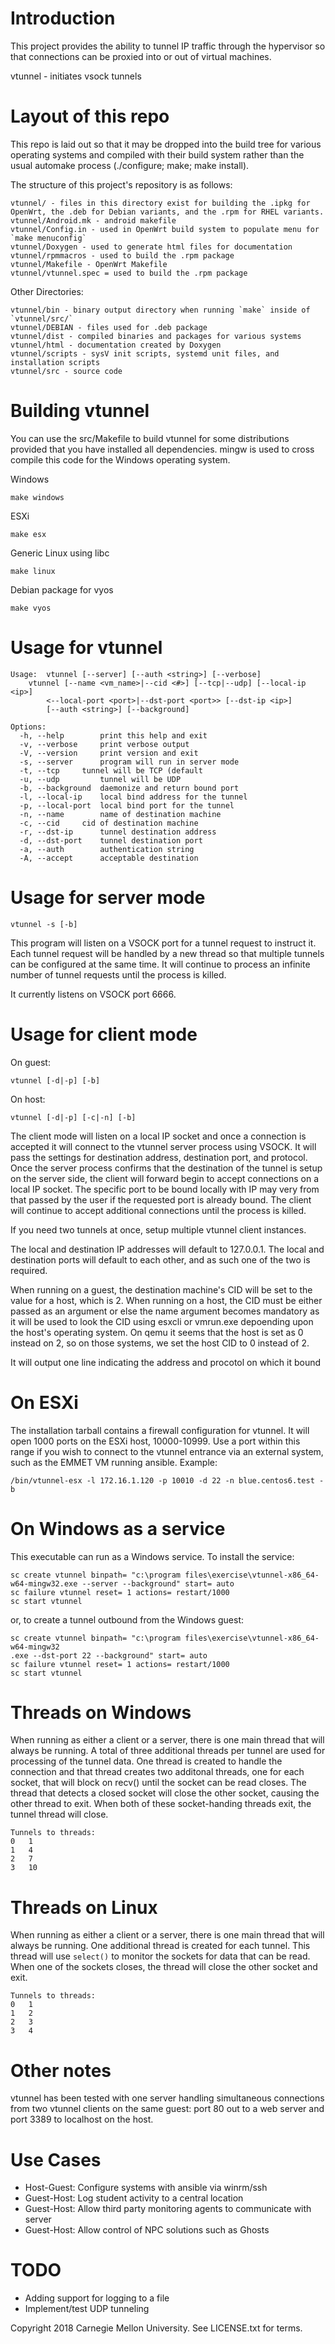 # Introduction
This project provides the ability to tunnel IP traffic through the hypervisor
so that connections can be proxied into or out of virtual machines.

vtunnel - initiates vsock tunnels

# Layout of this repo
This repo is laid out so that it may be dropped into the build tree for various
operating systems and compiled with their build system rather than the usual
automake process (./configure; make; make install).

The structure of this project's repository is as follows:
```
vtunnel/ - files in this directory exist for building the .ipkg for OpenWrt, the .deb for Debian variants, and the .rpm for RHEL variants.
vtunnel/Android.mk - android makefile
vtunnel/Config.in - used in OpenWrt build system to populate menu for `make menuconfig`
vtunnel/Doxygen - used to generate html files for documentation
vtunnel/rpmmacros - used to build the .rpm package
vtunnel/Makefile - OpenWrt Makefile
vtunnel/vtunnel.spec = used to build the .rpm package
```

Other Directories:
```
vtunnel/bin - binary output directory when running `make` inside of `vtunnel/src/`
vtunnel/DEBIAN - files used for .deb package
vtunnel/dist - compiled binaries and packages for various systems
vtunnel/html - documentation created by Doxygen
vtunnel/scripts - sysV init scripts, systemd unit files, and installation scripts
vtunnel/src - source code
```

# Building vtunnel
You can use the src/Makefile to build vtunnel for some distributions provided
that you have installed all dependencies. mingw is used to cross compile this
code for the Windows operating system.

Windows
```
make windows
```

ESXi
```
make esx
```

Generic Linux using libc
```
make linux
```

Debian package for vyos
```
make vyos
```


# Usage for vtunnel
```
Usage:  vtunnel [--server] [--auth <string>] [--verbose]
	vtunnel [--name <vm_name>|--cid <#>] [--tcp|--udp] [--local-ip <ip>]
		<--local-port <port>|--dst-port <port>> [--dst-ip <ip>]
		[--auth <string>] [--background]

Options:
  -h, --help		print this help and exit
  -v, --verbose		print verbose output
  -V, --version		print version and exit
  -s, --server		program will run in server mode
  -t, --tcp		tunnel will be TCP (default
  -u, --udp 		tunnel will be UDP
  -b, --background	daemonize and return bound port
  -l, --local-ip	local bind address for the tunnel
  -p, --local-port	local bind port for the tunnel
  -n, --name		name of destination machine
  -c, --cid		cid of destination machine
  -r, --dst-ip		tunnel destination address
  -d, --dst-port	tunnel destination port
  -a, --auth		authentication string
  -A, --accept		acceptable destination
```

# Usage for server mode
```
vtunnel -s [-b]
```
This program will listen on a VSOCK port for a tunnel request to instruct it.
Each tunnel request will be handled by a new thread so that multiple tunnels
can be configured at the same time. It will continue to process an infinite
number of tunnel requests until the process is killed.

It currently listens on VSOCK port 6666.
	
# Usage for client mode
On guest:
```
vtunnel [-d|-p] [-b]
```
On host:
```
vtunnel [-d|-p] [-c|-n] [-b]
```
The client mode will listen on a local IP socket and once a connection is
accepted it will connect to the vtunnel server process using VSOCK. It will pass
the settings for destination address, destination port, and protocol. Once the
server process confirms that the destination of the tunnel is setup on the
server side, the client will forward begin to accept connections on a local IP
socket. The specific port to be bound locally with IP may very from that passed
by the user if the requested port is already bound. The client will continue to
accept additional connections until the process is killed.

If you need two tunnels at once, setup multiple vtunnel client instances.

The local and destination IP addresses will default to 127.0.0.1. The local and
destination ports will default to each other, and as such one of the two is
required.

When running on a guest, the destination machine's CID will be set to the
value for a host, which is 2. When running on a host, the CID must be either
passed as an argument or else the name argument becomes mandatory as it will be
used to look the CID using esxcli or vmrun.exe depoending upon the host's
operating system. On qemu it seems that the host is set as 0 instead on 2, so
on those systems, we set the host CID to 0 instead of 2.

It will output one line indicating the address and procotol on which it bound

# On ESXi
The installation tarball contains a firewall configuration for vtunnel. It will
open 1000 ports on the ESXi host, 10000-10999. Use a port within this range if
you wish to connect to the vtunnel entrance via an external system, such as the
EMMET VM running ansible.
Example:
```
/bin/vtunnel-esx -l 172.16.1.120 -p 10010 -d 22 -n blue.centos6.test -b
```

# On Windows as a service
This executable can run as a Windows service. To install the service:
```
sc create vtunnel binpath= "c:\program files\exercise\vtunnel-x86_64-w64-mingw32.exe --server --background" start= auto
sc failure vtunnel reset= 1 actions= restart/1000
sc start vtunnel
```
or, to create a tunnel outbound from the Windows guest:
```
sc create vtunnel binpath= "c:\program files\exercise\vtunnel-x86_64-w64-mingw32
.exe --dst-port 22 --background" start= auto
sc failure vtunnel reset= 1 actions= restart/1000
sc start vtunnel
```

# Threads on Windows
When running as either a client or a server, there is one main thread that will
always be running. A total of three additional threads per tunnel are used for
processing of the tunnel data. One thread is created to handle the connection
and that thread creates two additonal threads, one for each socket, that will
block on recv() until the socket can be read closes. The thread that detects
a closed socket will close the other socket, causing the other thread to exit.
When both of these socket-handing threads exit, the tunnel thread will close.

```
Tunnels to threads:
0	1
1	4
2	7
3	10
```

# Threads on Linux
When running as either a client or a server, there is one main thread that will
always be running. One additional thread is created for each tunnel. This thread
will use `select()` to monitor the sockets for data that can be read. When one
of the sockets closes, the thread will close the other socket and exit.

```
Tunnels to threads:
0	1
1	2
2	3
3	4
```

# Other notes
vtunnel has been tested with one server handling simultaneous connections from
two vtunnel clients on the same guest: port 80 out to a web server and port 3389
to localhost on the host.

# Use Cases
* Host-Guest: Configure systems with ansible via winrm/ssh
* Guest-Host: Log student activity to a central location
* Guest-Host: Allow third party monitoring agents to communicate with server
* Guest-Host: Allow control of NPC solutions such as Ghosts

# TODO
* Adding support for logging to a file
* Implement/test UDP tunneling

Copyright 2018 Carnegie Mellon University. See LICENSE.txt for terms.

